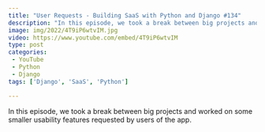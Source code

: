 ```yaml
---
title: "User Requests - Building SaaS with Python and Django #134"
description: "In this episode, we took a break between big projects and worked on some smaller usability features requested by users of the app."
image: img/2022/4T9iP6wtvIM.jpg
video: https://www.youtube.com/embed/4T9iP6wtvIM
type: post
categories:
 - YouTube
 - Python
 - Django
tags: ['Django', 'SaaS', 'Python']

---
```


In this episode, we took a break between big projects and worked on some smaller usability features requested by users of the app.
